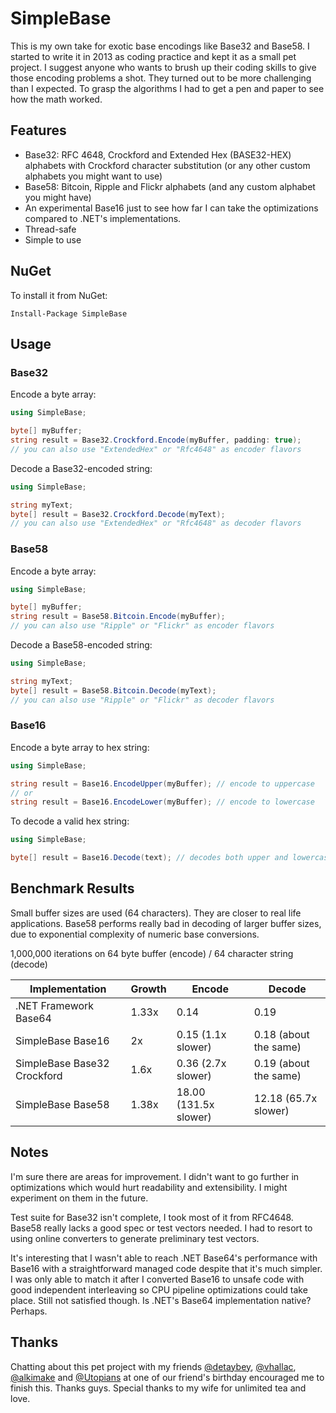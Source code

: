 SimpleBase
==========
This is my own take for exotic base encodings like Base32 and Base58. I started to write it in 2013 
as coding practice and kept it as a small pet project. I suggest anyone who wants to brush up 
their coding skills to give those encoding problems a shot. They turned out to be more challenging 
than I expected. To grasp the algorithms I had to get a pen and paper to see how the math worked.

Features
--------
 - Base32: RFC 4648, Crockford and Extended Hex (BASE32-HEX) alphabets with Crockford 
character substitution (or any other custom alphabets you might want to use)
 - Base58: Bitcoin, Ripple and Flickr alphabets (and any custom alphabet you might have)
 - An experimental Base16 just to see how far I can take the optimizations compared to .NET's 
 implementations.
 - Thread-safe
 - Simple to use

NuGet
------
To install it from NuGet:

  `Install-Package SimpleBase`

Usage
------------

### Base32

Encode a byte array:

```csharp
using SimpleBase;

byte[] myBuffer;
string result = Base32.Crockford.Encode(myBuffer, padding: true);
// you can also use "ExtendedHex" or "Rfc4648" as encoder flavors
```

Decode a Base32-encoded string:

```csharp
using SimpleBase;

string myText;
byte[] result = Base32.Crockford.Decode(myText);
// you can also use "ExtendedHex" or "Rfc4648" as decoder flavors
```

### Base58

Encode a byte array:

```csharp
using SimpleBase;

byte[] myBuffer;
string result = Base58.Bitcoin.Encode(myBuffer);
// you can also use "Ripple" or "Flickr" as encoder flavors
```

Decode a Base58-encoded string:

```csharp
using SimpleBase;

string myText;
byte[] result = Base58.Bitcoin.Decode(myText);
// you can also use "Ripple" or "Flickr" as decoder flavors
```

### Base16

Encode a byte array to hex string:

```csharp
using SimpleBase;

string result = Base16.EncodeUpper(myBuffer); // encode to uppercase
// or 
string result = Base16.EncodeLower(myBuffer); // encode to lowercase
```

To decode a valid hex string:

```csharp
using SimpleBase;

byte[] result = Base16.Decode(text); // decodes both upper and lowercase
```

Benchmark Results
-----------------
Small buffer sizes are used (64 characters). They are closer to real life applications. Base58 
performs really bad in decoding of larger buffer sizes, due to exponential complexity of 
numeric base conversions.

1,000,000 iterations on 64 byte buffer (encode) / 64 character string (decode)

Implementation              | Growth | Encode                   | Decode
----------------------------|--------|--------------------------|------------------
.NET Framework Base64       | 1.33x  | 0.14                     | 0.19
SimpleBase Base16           | 2x     | 0.15 (1.1x slower)       | 0.18 (about the same)
SimpleBase Base32 Crockford | 1.6x   | 0.36 (2.7x slower)       | 0.19 (about the same)
SimpleBase Base58           | 1.38x  | 18.00 (131.5x slower)    | 12.18 (65.7x slower)

Notes
-----
I'm sure there are areas for improvement. I didn't want to go further in optimizations which 
would hurt readability and extensibility. I might experiment on them in the future.

Test suite for Base32 isn't complete, I took most of it from RFC4648. Base58 really 
lacks a good spec or test vectors needed. I had to resort to using online converters to generate
preliminary test vectors.

It's interesting that I wasn't able to reach .NET Base64's performance with Base16 with a straightforward
managed code despite that it's much simpler. I was only able to match it after I converted Base16 to unsafe code with good 
independent interleaving so CPU pipeline optimizations could take place. Still not satisfied though.
Is .NET's Base64 implementation native? Perhaps.

Thanks
------
Chatting about this pet project with my friends [@detaybey](https://github.com/detaybey), 
[@vhallac](https://github.com/vhallac), [@alkimake](https://github.com/alkimake) and 
[@Utopians](https://github.com/Utopians) at one of our friend's birthday encouraged me to 
finish this. Thanks guys. Special thanks to my wife for unlimited tea and love.
